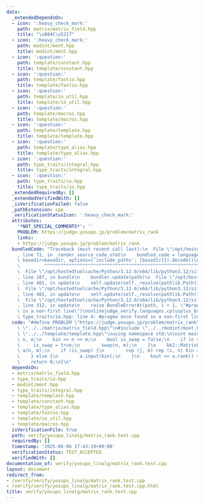 ```yaml
---
data:
  _extendedDependsOn:
  - icon: ':heavy_check_mark:'
    path: matrix/matrix_field.hpp
    title: "\u884C\u5217"
  - icon: ':heavy_check_mark:'
    path: modint/mont.hpp
    title: modint/mont.hpp
  - icon: ':question:'
    path: template/constant.hpp
    title: template/constant.hpp
  - icon: ':question:'
    path: template/fastio.hpp
    title: template/fastio.hpp
  - icon: ':question:'
    path: template/io_util.hpp
    title: template/io_util.hpp
  - icon: ':question:'
    path: template/macros.hpp
    title: template/macros.hpp
  - icon: ':question:'
    path: template/template.hpp
    title: template/template.hpp
  - icon: ':question:'
    path: template/type_alias.hpp
    title: template/type_alias.hpp
  - icon: ':question:'
    path: type_traits/integral.hpp
    title: type_traits/integral.hpp
  - icon: ':question:'
    path: type_traits/io.hpp
    title: type_traits/io.hpp
  _extendedRequiredBy: []
  _extendedVerifiedWith: []
  _isVerificationFailed: false
  _pathExtension: cpp
  _verificationStatusIcon: ':heavy_check_mark:'
  attributes:
    '*NOT_SPECIAL_COMMENTS*': ''
    PROBLEM: https://judge.yosupo.jp/problem/matrix_rank
    links:
    - https://judge.yosupo.jp/problem/matrix_rank
  bundledCode: "Traceback (most recent call last):\n  File \"/opt/hostedtoolcache/Python/3.12.0/x64/lib/python3.12/site-packages/onlinejudge_verify/documentation/build.py\"\
    , line 71, in _render_source_code_stat\n    bundled_code = language.bundle(stat.path,\
    \ basedir=basedir, options={'include_paths': [basedir]}).decode()\n          \
    \         ^^^^^^^^^^^^^^^^^^^^^^^^^^^^^^^^^^^^^^^^^^^^^^^^^^^^^^^^^^^^^^^^^^^^^^^^^^^^^^^^^\n\
    \  File \"/opt/hostedtoolcache/Python/3.12.0/x64/lib/python3.12/site-packages/onlinejudge_verify/languages/cplusplus.py\"\
    , line 187, in bundle\n    bundler.update(path)\n  File \"/opt/hostedtoolcache/Python/3.12.0/x64/lib/python3.12/site-packages/onlinejudge_verify/languages/cplusplus_bundle.py\"\
    , line 401, in update\n    self.update(self._resolve(pathlib.Path(included), included_from=path))\n\
    \  File \"/opt/hostedtoolcache/Python/3.12.0/x64/lib/python3.12/site-packages/onlinejudge_verify/languages/cplusplus_bundle.py\"\
    , line 401, in update\n    self.update(self._resolve(pathlib.Path(included), included_from=path))\n\
    \  File \"/opt/hostedtoolcache/Python/3.12.0/x64/lib/python3.12/site-packages/onlinejudge_verify/languages/cplusplus_bundle.py\"\
    , line 312, in update\n    raise BundleErrorAt(path, i + 1, \"#pragma once found\
    \ in a non-first line\")\nonlinejudge_verify.languages.cplusplus_bundle.BundleErrorAt:\
    \ type_traits/io.hpp: line 4: #pragma once found in a non-first line\n"
  code: "#define PROBLEM \"https://judge.yosupo.jp/problem/matrix_rank\" \n\n#include\
    \ \"../../matrix/matrix_field.hpp\"\n#include \"../../modint/mont.hpp\"\n#include\
    \ \"../../template/template.hpp\"\nusing namespace std;\n\nint main() {\n    int\
    \ n, m;\n    kin >> n >> m;\n    bool is_swap = false;\n    if (n > m) {\n   \
    \     is_swap = true;\n        swap(n, m);\n    }\n    kk2::MatrixField<kk2::mont998>\
    \ a(n, m);\n    if (is_swap) {\n        rep (j, m) rep (i, n) kin >> a[i][j];\n\
    \    } else {\n        a.input(kin);\n    }\n    kout << a.rank() << kendl;\n\n\
    \    return 0;\n}\n"
  dependsOn:
  - matrix/matrix_field.hpp
  - type_traits/io.hpp
  - modint/mont.hpp
  - type_traits/integral.hpp
  - template/template.hpp
  - template/constant.hpp
  - template/type_alias.hpp
  - template/fastio.hpp
  - template/io_util.hpp
  - template/macros.hpp
  isVerificationFile: true
  path: verify/yosupo_linalg/matrix_rank.test.cpp
  requiredBy: []
  timestamp: '2025-06-06 17:43:29+09:00'
  verificationStatus: TEST_ACCEPTED
  verifiedWith: []
documentation_of: verify/yosupo_linalg/matrix_rank.test.cpp
layout: document
redirect_from:
- /verify/verify/yosupo_linalg/matrix_rank.test.cpp
- /verify/verify/yosupo_linalg/matrix_rank.test.cpp.html
title: verify/yosupo_linalg/matrix_rank.test.cpp
---
```

